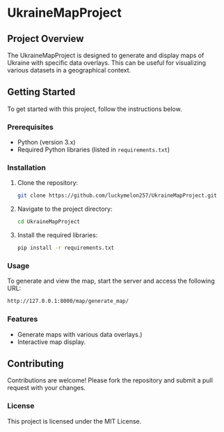 # UkraineMapProject

## Project Overview
The UkraineMapProject is designed to generate and display maps of Ukraine with specific data overlays. This can be useful for visualizing various datasets in a geographical context.

## Getting Started
To get started with this project, follow the instructions below.

### Prerequisites
- Python (version 3.x)
- Required Python libraries (listed in `requirements.txt`)

### Installation
1. Clone the repository:
   ```bash
   git clone https://github.com/luckymelon257/UkraineMapProject.git
   ```
2. Navigate to the project directory:
   ```bash
   cd UkraineMapProject
   ```
3. Install the required libraries:
   ```bash
   pip install -r requirements.txt
   ```
### Usage
To generate and view the map, start the server and access the following URL:
   ```bash
   http://127.0.0.1:8000/map/generate_map/
   ```
### Features
- Generate maps with various data overlays.)
- Interactive map display.
  
## Contributing
Contributions are welcome! Please fork the repository and submit a pull request with your changes.
### License
This project is licensed under the MIT License.
